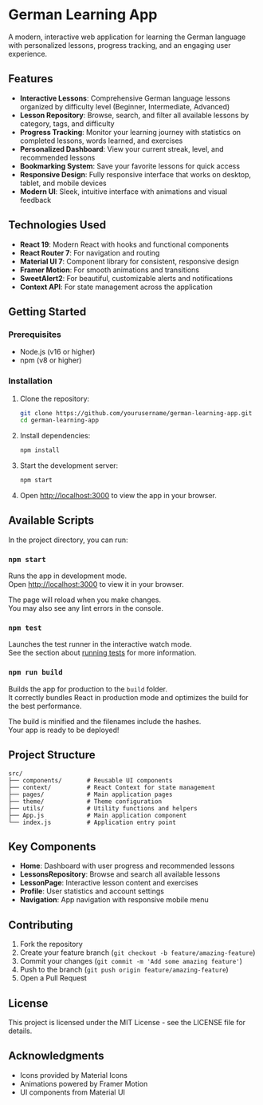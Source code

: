 # German Learning App

A modern, interactive web application for learning the German language with personalized lessons, progress tracking, and an engaging user experience.

## Features

- **Interactive Lessons**: Comprehensive German language lessons organized by difficulty level (Beginner, Intermediate, Advanced)
- **Lesson Repository**: Browse, search, and filter all available lessons by category, tags, and difficulty
- **Progress Tracking**: Monitor your learning journey with statistics on completed lessons, words learned, and exercises
- **Personalized Dashboard**: View your current streak, level, and recommended lessons
- **Bookmarking System**: Save your favorite lessons for quick access
- **Responsive Design**: Fully responsive interface that works on desktop, tablet, and mobile devices
- **Modern UI**: Sleek, intuitive interface with animations and visual feedback

## Technologies Used

- **React 19**: Modern React with hooks and functional components
- **React Router 7**: For navigation and routing
- **Material UI 7**: Component library for consistent, responsive design
- **Framer Motion**: For smooth animations and transitions
- **SweetAlert2**: For beautiful, customizable alerts and notifications
- **Context API**: For state management across the application

## Getting Started

### Prerequisites

- Node.js (v16 or higher)
- npm (v8 or higher)

### Installation

1. Clone the repository:
   ```bash
   git clone https://github.com/yourusername/german-learning-app.git
   cd german-learning-app
   ```

2. Install dependencies:
   ```bash
   npm install
   ```

3. Start the development server:
   ```bash
   npm start
   ```

4. Open [http://localhost:3000](http://localhost:3000) to view the app in your browser.

## Available Scripts

In the project directory, you can run:

### `npm start`

Runs the app in development mode.\
Open [http://localhost:3000](http://localhost:3000) to view it in your browser.

The page will reload when you make changes.\
You may also see any lint errors in the console.

### `npm test`

Launches the test runner in the interactive watch mode.\
See the section about [running tests](https://facebook.github.io/create-react-app/docs/running-tests) for more information.

### `npm run build`

Builds the app for production to the `build` folder.\
It correctly bundles React in production mode and optimizes the build for the best performance.

The build is minified and the filenames include the hashes.\
Your app is ready to be deployed!

## Project Structure

```
src/
├── components/       # Reusable UI components
├── context/          # React Context for state management
├── pages/            # Main application pages
├── theme/            # Theme configuration
├── utils/            # Utility functions and helpers
├── App.js            # Main application component
└── index.js          # Application entry point
```

## Key Components

- **Home**: Dashboard with user progress and recommended lessons
- **LessonsRepository**: Browse and search all available lessons
- **LessonPage**: Interactive lesson content and exercises
- **Profile**: User statistics and account settings
- **Navigation**: App navigation with responsive mobile menu

## Contributing

1. Fork the repository
2. Create your feature branch (`git checkout -b feature/amazing-feature`)
3. Commit your changes (`git commit -m 'Add some amazing feature'`)
4. Push to the branch (`git push origin feature/amazing-feature`)
5. Open a Pull Request

## License

This project is licensed under the MIT License - see the LICENSE file for details.

## Acknowledgments

- Icons provided by Material Icons
- Animations powered by Framer Motion
- UI components from Material UI
